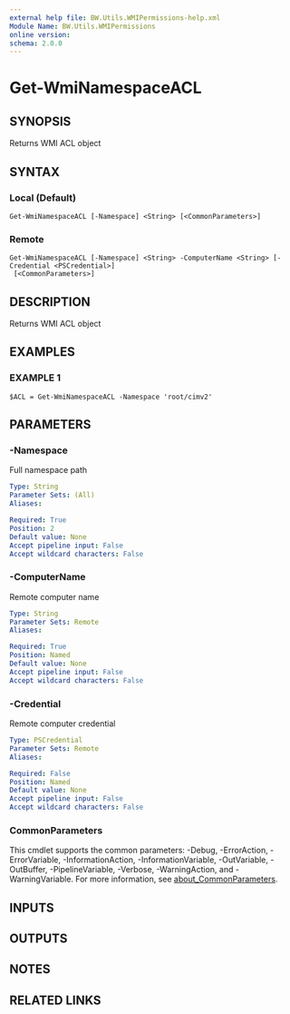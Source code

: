 ```yaml
---
external help file: BW.Utils.WMIPermissions-help.xml
Module Name: BW.Utils.WMIPermissions
online version:
schema: 2.0.0
---
```


# Get-WmiNamespaceACL

## SYNOPSIS
Returns WMI ACL object

## SYNTAX

### Local (Default)
```
Get-WmiNamespaceACL [-Namespace] <String> [<CommonParameters>]
```

### Remote
```
Get-WmiNamespaceACL [-Namespace] <String> -ComputerName <String> [-Credential <PSCredential>]
 [<CommonParameters>]
```

## DESCRIPTION
Returns WMI ACL object

## EXAMPLES

### EXAMPLE 1
```
$ACL = Get-WmiNamespaceACL -Namespace 'root/cimv2'
```

## PARAMETERS

### -Namespace
Full namespace path

```yaml
Type: String
Parameter Sets: (All)
Aliases:

Required: True
Position: 2
Default value: None
Accept pipeline input: False
Accept wildcard characters: False
```

### -ComputerName
Remote computer name

```yaml
Type: String
Parameter Sets: Remote
Aliases:

Required: True
Position: Named
Default value: None
Accept pipeline input: False
Accept wildcard characters: False
```

### -Credential
Remote computer credential

```yaml
Type: PSCredential
Parameter Sets: Remote
Aliases:

Required: False
Position: Named
Default value: None
Accept pipeline input: False
Accept wildcard characters: False
```

### CommonParameters
This cmdlet supports the common parameters: -Debug, -ErrorAction, -ErrorVariable, -InformationAction, -InformationVariable, -OutVariable, -OutBuffer, -PipelineVariable, -Verbose, -WarningAction, and -WarningVariable. For more information, see [about_CommonParameters](http://go.microsoft.com/fwlink/?LinkID=113216).

## INPUTS

## OUTPUTS

## NOTES

## RELATED LINKS
